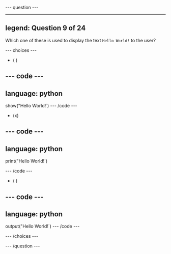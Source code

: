 --- question ---

---
legend: Question 9 of 24
---

Which one of these is used to display the text `Hello World!` to the user?

--- choices ---

- ( )

--- code ---
---
language: python
---
show("Hello World!`)
--- /code ---

- (x)

--- code ---
---
language: python
---
print("Hello World!`)

--- /code ---

- ( )

--- code ---
---
language: python
---
output("Hello World!`)
--- /code ---

--- /choices ---

--- /question ---
